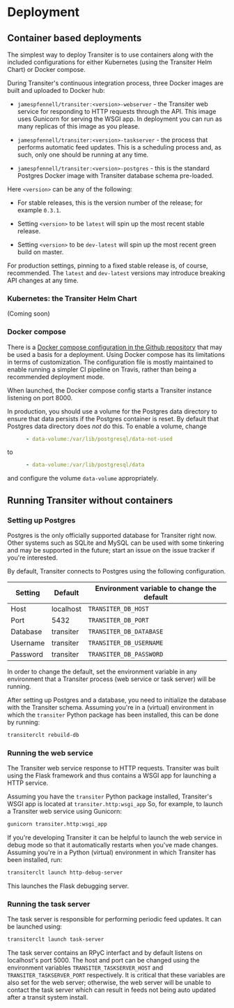 # Deployment


## Container based deployments

The simplest way to deploy Transiter is to use
containers along with the included configurations
for either Kubernetes (using the Transiter Helm Chart) or Docker compose.

During Transiter's continuous integration process, three 
Docker images are built and uploaded to Docker hub: 

- `jamespfennell/transiter:<version>-webserver` -
    the Transiter web service for responding to HTTP requests through the API.
    This image uses Gunicorn for serving the WSGI app.
    In deployment you can run as many replicas of this image as you please.

- `jamespfennell/transiter:<version>-taskserver` -
    the process that performs automatic feed updates.
    This is a scheduling process and, as such, only one should be running at any time.
    
- `jamespfennell/transiter:<version>-postgres` -
    this is the standard Postgres Docker image with Transiter database schema pre-loaded.
    
Here `<version>` can be any of the following:

- For stable releases, this is the version number of the release; for example `0.3.1`.

- Setting `<version>` to be `latest` will spin up the most recent stable release.

- Setting `<version>` to be `dev-latest` will spin up the most recent green build on master.

For production settings, pinning to a fixed stable release is, of course, recommended.
The `latest` and `dev-latest` versions may introduce breaking API changes at any time.

### Kubernetes: the Transiter Helm Chart

(Coming soon)

### Docker compose

There is a [Docker compose configuration in the Github repository](https://raw.githubusercontent.com/jamespfennell/transiter/master/docker/docker-compose.yml)
that may be used a basis for a deployment.
Using Docker compose has its limitations in terms of customization.
The 
configuration file is mostly maintained to enable running a simpler CI pipeline on Travis,
rather than being a recommended deployment mode.

When launched, the Docker compose config starts a Transiter instance listening on port 8000.

In production, you should use a volume for the Postgres data directory to ensure
that data persists if the Postgres container is reset.
By default that Postgres data directory does *not* do this.
To enable a volume, change
```yaml
      - data-volume:/var/lib/postgresql/data-not-used
```
to
```yaml
      - data-volume:/var/lib/postgresql/data
```
and configure the volume `data-volume` appropriately.


## Running Transiter without containers


### Setting up Postgres

Postgres is the only officially supported database for Transiter right now.
Other systems such as SQLite and MySQL can be used with some tinkering and
 may be supported in the future;
start an issue on the issue tracker if you're interested.

By default, Transiter connects to Postgres using the following configuration.

Setting     | Default   | Environment variable to change the default
------------|-----------|---------------------------------
Host        | localhost | `TRANSITER_DB_HOST`
Port        | 5432      | `TRANSITER_DB_PORT`
Database    | transiter | `TRANSITER_DB_DATABASE`
Username    | transiter | `TRANSITER_DB_USERNAME`
Password    | transiter | `TRANSITER_DB_PASSWORD`

In order to change the default, set the environment variable
in any environment that a Transiter process (web service or task server)
will be running.

After setting up Postgres and a database, you need to 
initialize the database with the Transiter schema.
Assuming you're in a (virtual) environment in which the `transiter`
Python package has been installed, this can be done by running:
```sh
transiterclt rebuild-db
```

### Running the web service

The Transiter web service response to HTTP requests.
Transiter was built using the Flask framework and thus 
contains a WSGI app for launching a HTTP service.

Assuming you have the `transiter` Python package installed,
Transiter's WSGI app is located at `transiter.http:wsgi_app`
So, for example, to launch a Transiter web service using Gunicorn:
```sh
gunicorn transiter.http:wsgi_app
```

If you're developing Transiter
it can be helpful to launch the web service in debug mode so that it 
automatically restarts when you've made changes.
Assuming you're in a Python (virtual) environment in which Transiter has 
been installed, run:

```sh
transiterclt launch http-debug-server
```
This launches the Flask debugging server.


### Running the task server

The task server is responsible for performing periodic feed updates.
It can be launched using:
```sh
transiterclt launch task-server
```
The task server contains an RPyC interfact and by default listens on localhost's port 5000.
The host and port can be changed using the environment variables
`TRANSITER_TASKSERVER_HOST` and `TRANSITER_TASKSERVER_PORT` respectively.
It is critical that these variables are also set for the web server; otherwise,
the web server will be unable to contact the task server which can result
in feeds not being auto updated after a transit system install.
 
